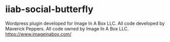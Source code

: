 # iiab-social-butterfly
Wordpress plugin developed for Image In A Box LLC. All code developed by Maverick Peppers. All code owned by Image In A Box LLC. https://www.imageinabox.com/
